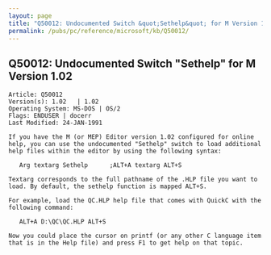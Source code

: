 ```yaml
---
layout: page
title: "Q50012: Undocumented Switch &quot;Sethelp&quot; for M Version 1.02"
permalink: /pubs/pc/reference/microsoft/kb/Q50012/
---
```


## Q50012: Undocumented Switch &quot;Sethelp&quot; for M Version 1.02

	Article: Q50012
	Version(s): 1.02   | 1.02
	Operating System: MS-DOS | OS/2
	Flags: ENDUSER | docerr
	Last Modified: 24-JAN-1991
	
	If you have the M (or MEP) Editor version 1.02 configured for online
	help, you can use the undocumented "Sethelp" switch to load additional
	help files within the editor by using the following syntax:
	
	   Arg textarg Sethelp      ;ALT+A textarg ALT+S
	
	Textarg corresponds to the full pathname of the .HLP file you want to
	load. By default, the sethelp function is mapped ALT+S.
	
	For example, load the QC.HLP help file that comes with QuickC with the
	following command:
	
	   ALT+A D:\QC\QC.HLP ALT+S
	
	Now you could place the cursor on printf (or any other C language item
	that is in the Help file) and press F1 to get help on that topic.
